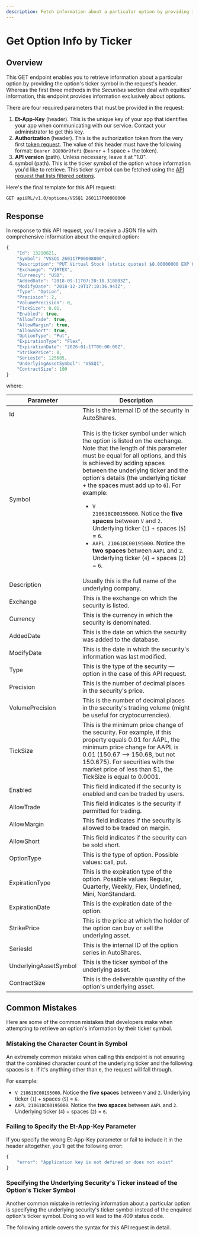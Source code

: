 ```yaml
---
description: Fetch information about a particular option by providing its ticker symbol
---
```


# Get Option Info by Ticker

## Overview

This GET endpoint enables you to retrieve information about a particular option by providing the option's ticker symbol in the request's header. Whereas the first three methods in the _Securities_ section deal with equities' information, this endpoint provides information exclusively about options.

There are four required parameters that must be provided in the request:

1. **Et-App-Key** (header). This is the unique key of your app that identifies your app when communicating with our service. Contact your administrator to get this key.
2. **Authorization** (header). This is the authorization token from the very first [token request](broken-reference). The value of this header must have the following format: `Bearer BQ898r9fefi` (`Bearer` + 1 space + the token).
3. **API version** (path). Unless necessary, leave it at "1.0".
4. symbol (path). This is the ticker symbol of the option whose information you'd like to retrieve. This ticker symbol can be fetched using the [API request that lists filtered options](../get-filtered-options/).

Here's the final template for this API request:

```
GET apiURL/v1.0/options/VSSQ1 260117P00008000
```

## Response

In response to this API request, you'll receive a JSON file with comprehensive information about the enquired option:

```javascript
{
    "Id": 13210821,
    "Symbol": "VSSQ1 260117P00008000",
    "Description": "PUT Virtual Stock (static quotes) $8.00000000 EXP 01/17/26",
    "Exchange": "VIRTEX",
    "Currency": "USD",
    "AddedDate": "2018-09-11T07:20:10.318803Z",
    "ModifyDate": "2018-12-19T17:10:36.943Z",
    "Type": "Option",
    "Precision": 2,
    "VolumePrecision": 0,
    "TickSize": 0.01,
    "Enabled": true,
    "AllowTrade": true,
    "AllowMargin": true,
    "AllowShort": true,
    "OptionType": "Put",
    "ExpirationType": "Flex",
    "ExpirationDate": "2026-01-17T00:00:00Z",
    "StrikePrice": 8,
    "SeriesId": 125685,
    "UnderlyingAssetSymbol": "VSSQ1",
    "ContractSize": 100
}
```

where:

| Parameter             | Description                                                                                                                                                                                                                                                                                                                                                                                                                                                                                                                                                                                                                                                                                                                                                                               |
| --------------------- | ----------------------------------------------------------------------------------------------------------------------------------------------------------------------------------------------------------------------------------------------------------------------------------------------------------------------------------------------------------------------------------------------------------------------------------------------------------------------------------------------------------------------------------------------------------------------------------------------------------------------------------------------------------------------------------------------------------------------------------------------------------------------------------------- |
| Id                    | This is the internal ID of the security in AutoShares.                                                                                                                                                                                                                                                                                                                                                                                                                                                                                                                                                                                                                                                                                                                                    |
| Symbol                | <p>This is the ticker symbol under which the option is listed on the exchange. Note that the length of this parameter must be equal for all options, and this is achieved by adding spaces between the underlying ticker and the option's details (the underlying ticker + the spaces must add up to <code>6</code>). For example:</p><ul><li><code>V 210618C00195000</code>. Notice the <strong>five</strong> <strong>spaces</strong> between <code>V</code> and <code>2</code>. Underlying ticker (<code>1</code>) + spaces (<code>5</code>) = <code>6</code>.</li><li><code>AAPL 210618C00195000</code>. Notice the <strong>two spaces</strong> between <code>AAPL</code> and <code>2</code>. Underlying ticker (<code>4</code>) + spaces (<code>2</code>) = <code>6</code>.</li></ul> |
| Description           | Usually this is the full name of the underlying company.                                                                                                                                                                                                                                                                                                                                                                                                                                                                                                                                                                                                                                                                                                                                  |
| Exchange              | This is the exchange on which the security is listed.                                                                                                                                                                                                                                                                                                                                                                                                                                                                                                                                                                                                                                                                                                                                     |
| Currency              | This is the currency in which the security is denominated.                                                                                                                                                                                                                                                                                                                                                                                                                                                                                                                                                                                                                                                                                                                                |
| AddedDate             | This is the date on which the security was added to the database.                                                                                                                                                                                                                                                                                                                                                                                                                                                                                                                                                                                                                                                                                                                         |
| ModifyDate            | This is the date in which the security's information was last modified.                                                                                                                                                                                                                                                                                                                                                                                                                                                                                                                                                                                                                                                                                                                   |
| Type                  | This is the type of the security — option in the case of this API request.                                                                                                                                                                                                                                                                                                                                                                                                                                                                                                                                                                                                                                                                                                                |
| Precision             | This is the number of decimal places in the security's price.                                                                                                                                                                                                                                                                                                                                                                                                                                                                                                                                                                                                                                                                                                                             |
| VolumePrecision       | This is the number of decimal places in the security's trading volume (might be useful for cryptocurrencies).                                                                                                                                                                                                                                                                                                                                                                                                                                                                                                                                                                                                                                                                             |
| TickSize              | This is the minimum price change of the security. For example, if this property equals 0.01 for AAPL, the minimum price change for AAPL is 0.01 (150.67 —> 150.68, but not 150.675). For securities with the market price of less than $1, the TickSize is equal to 0.0001.                                                                                                                                                                                                                                                                                                                                                                                                                                                                                                               |
| Enabled               | This field indicated if the security is enabled and can be traded by users.                                                                                                                                                                                                                                                                                                                                                                                                                                                                                                                                                                                                                                                                                                               |
| AllowTrade            | This field indicates is the security if permitted for trading.                                                                                                                                                                                                                                                                                                                                                                                                                                                                                                                                                                                                                                                                                                                            |
| AllowMargin           | This field indicates if the security is allowed to be traded on margin.                                                                                                                                                                                                                                                                                                                                                                                                                                                                                                                                                                                                                                                                                                                   |
| AllowShort            | This field indicates if the security can be sold short.                                                                                                                                                                                                                                                                                                                                                                                                                                                                                                                                                                                                                                                                                                                                   |
| OptionType            | This is the type of option. Possible values: call, put.                                                                                                                                                                                                                                                                                                                                                                                                                                                                                                                                                                                                                                                                                                                                   |
| ExpirationType        | This is the expiration type of the option. Possible values: Regular, Quarterly, Weekly, Flex, Undefined, Mini, NonStandard.                                                                                                                                                                                                                                                                                                                                                                                                                                                                                                                                                                                                                                                               |
| ExpirationDate        | This is the expiration date of the option.                                                                                                                                                                                                                                                                                                                                                                                                                                                                                                                                                                                                                                                                                                                                                |
| StrikePrice           | This is the price at which the holder of the option can buy or sell the underlying asset.                                                                                                                                                                                                                                                                                                                                                                                                                                                                                                                                                                                                                                                                                                 |
| SeriesId              | This is the internal ID of the option series in AutoShares.                                                                                                                                                                                                                                                                                                                                                                                                                                                                                                                                                                                                                                                                                                                               |
| UnderlyingAssetSymbol | This is the ticker symbol of the underlying asset.                                                                                                                                                                                                                                                                                                                                                                                                                                                                                                                                                                                                                                                                                                                                        |
| ContractSize          | This is the deliverable quantity of the option's underlying asset.                                                                                                                                                                                                                                                                                                                                                                                                                                                                                                                                                                                                                                                                                                                        |

## Common Mistakes

Here are some of the common mistakes that developers make when attempting to retrieve an option's information by their ticker symbol.

### Mistaking the Character Count in Symbol

An extremely common mistake when calling this endpoint is not ensuring that the combined character count of the underlying ticker and the following spaces is `6`. If it's anything other than `6`, the request will fall through.

For example:

* `V 210618C00195000`. Notice the **five** **spaces** between `V` and `2`. Underlying ticker (`1`) + spaces (`5`) = `6`.
* `AAPL 210618C00195000`. Notice the **two spaces** between `AAPL` and `2`. Underlying ticker (`4`) + spaces (`2`) = `6`.

### Failing to Specify the Et-App-Key Parameter

If you specify the wrong Et-App-Key parameter or fail to include it in the header altogether, you'll get the following error:

```javascript
{
    "error": "Application key is not defined or does not exist"
}
```

### Specifying the Underlying Security's Ticker instead of the Option's Ticker Symbol

Another common mistake in retrieving information about a particular option is specifying the underlying security's ticker symbol instead of the enquired option's ticker symbol. Doing so will lead to the 409 status code.

The following article covers the syntax for this API request in detail.
